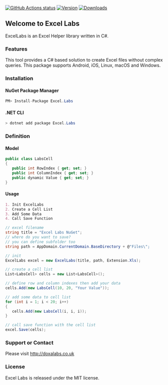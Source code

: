 
<a href="https://github.com/doxa-labs/ExcelLabs/actions"><img alt="GitHub Actions status" src="https://github.com/doxa-labs/ExcelLabs/workflows/CI/badge.svg"></a>
[![Version](https://img.shields.io/nuget/v/Excel.Labs.svg?style=flat-square)](https://www.nuget.org/packages/Excel.Labs)
[![Downloads](https://img.shields.io/nuget/dt/Excel.Labs.svg?style=flat-square)](https://www.nuget.org/packages/Excel.Labs)

## Welcome to Excel Labs

ExcelLabs is an Excel Helper library written in C#. 

### Features

This tool provides a C# based solution to create Excel files without complex queries. This package supports Android, iOS, Linux, macOS and Windows.

### Installation

#### NuGet Package Manager
```C#
PM> Install-Package Excel.Labs
```

#### .NET CLI
```C#
> dotnet add package Excel.Labs
```

### Definition

#### Model
```C#
public class LabsCell
{
   public int RowIndex { get; set; }
   public int ColumnIndex { get; set; }
   public dynamic Value { get; set; }
}
```

#### Usage
```markdown
1. Init ExcelLabs
2. Create a Cell List
3. Add Some Data
4. Call Save Function
```

```C#
// excel filename
string title = "Excel Labs NuGet";
// where do you want to save?
// you can define subfolder too
string path = AppDomain.CurrentDomain.BaseDirectory + @"Files\";

// init
ExcelLabs excel = new ExcelLabs(title, path, Extension.Xls);

// create a cell list
List<LabsCell> cells = new List<LabsCell>();

// define row and column indexes then add your data
cells.Add(new LabsCell(10, 20, "Your Value"));

// add some data to cell list
for (int i = 1; i < 20; i++)
{
   cells.Add(new LabsCell(i, i, i));
}

// call save function with the cell list
excel.Save(cells);
```

### Support or Contact

Please visit http://doxalabs.co.uk

### License

Excel Labs is released under the MIT license.
